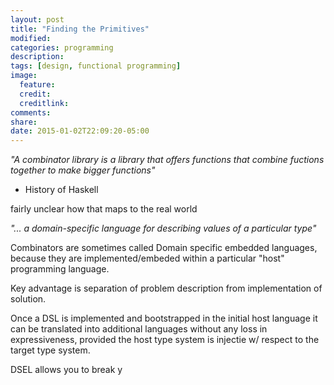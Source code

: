 ```yaml
---
layout: post
title: "Finding the Primitives"
modified:
categories: programming
description:
tags: [design, functional programming]
image:
  feature:
  credit:
  creditlink:
comments:
share:
date: 2015-01-02T22:09:20-05:00
---
```


*"A combinator library is a library that offers functions that combine fuctions together to make bigger functions"* 
- History of Haskell

fairly unclear how that maps to the real world

*"... a domain-specific language for describing values of a particular type"*

Combinators are sometimes called Domain specific embedded languages, because they are implemented/embeded within a particular "host" programming language.

Key advantage is separation of problem description from implementation of solution.

Once a DSL is implemented and bootstrapped in the initial host language it can be translated into additional languages without any loss in expressiveness, provided the host type system is injectie w/ respect to the target type system.

DSEL allows you to break y
